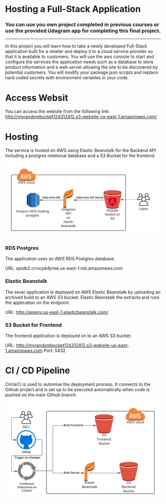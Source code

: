 # Hosting a Full-Stack Application

### **You can use you own project completed in previous courses or use the provided Udagram app for completing this final project.**

---

In this project you will learn how to take a newly developed Full-Stack application built for a retailer and deploy it to a cloud service provider so that it is available to customers. You will use the aws console to start and configure the services the application needs such as a database to store product information and a web server allowing the site to be discovered by potential customers. You will modify your package.json scripts and replace hard coded secrets with environment variables in your code.

# Access Websit
You can access the website from the following link:
http://myrandombucket124312412.s3-website-us-east-1.amazonaws.com/

# Hosting

The service is hosted on AWS using Elastic Beanstalk for the Backend API including a postgres relational database and a S3 Bucket for the frontend.

![alt text](docu/aws_architecture.png)

### RDS Postgres
The application uses an AWS RDS Postgres database.

URL: apidb2.crrocpk4jrme.us-east-1.rds.amazonaws.com

### Elastic Beanstalk
The sever application is deployed on AWS Elastic Beanstalk by uploading an archived build to an AWS S3 bucket. Elastic Beanstalk the extracts and runs the application on the endpoint.

URL: http://apienv.us-east-1.elasticbeanstalk.com/

### S3 Bucket for Frontend
The frontend application is deployed on to an AWS S3 bucket. 

URL: http://myrandombucket124312412.s3-website-us-east-1.amazonaws.com
Port: 5432


# CI / CD Pipeline
CircleCi is used to automise the deployment process. It connects to the Github project and is set up to be executed automatically when code is pushed on the main Github branch.

![alt text](docu/deploy.png)

